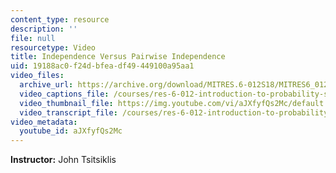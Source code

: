 ```yaml
---
content_type: resource
description: ''
file: null
resourcetype: Video
title: Independence Versus Pairwise Independence
uid: 19188ac0-f24d-bfea-df49-449100a95aa1
video_files:
  archive_url: https://archive.org/download/MITRES.6-012S18/MITRES6_012S18_L03-08_300k.mp4
  video_captions_file: /courses/res-6-012-introduction-to-probability-spring-2018/df67a8af0854562596b2f3ae267e5f31_aJXfyfQs2Mc.vtt
  video_thumbnail_file: https://img.youtube.com/vi/aJXfyfQs2Mc/default.jpg
  video_transcript_file: /courses/res-6-012-introduction-to-probability-spring-2018/31d18feca481d4bf803f32fd9e3ef8be_aJXfyfQs2Mc.pdf
video_metadata:
  youtube_id: aJXfyfQs2Mc
---
```


**Instructor:** John Tsitsiklis